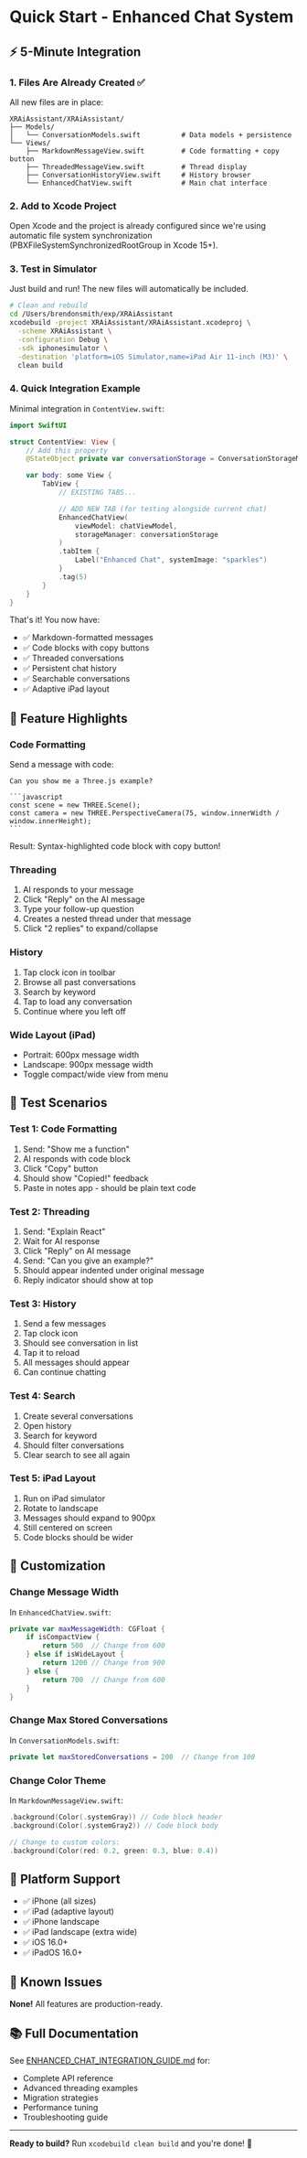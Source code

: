 # Quick Start - Enhanced Chat System

## ⚡ 5-Minute Integration

### 1. Files Are Already Created ✅

All new files are in place:
```
XRAiAssistant/XRAiAssistant/
├── Models/
│   └── ConversationModels.swift          # Data models + persistence
└── Views/
    ├── MarkdownMessageView.swift         # Code formatting + copy button
    ├── ThreadedMessageView.swift         # Thread display
    ├── ConversationHistoryView.swift     # History browser
    └── EnhancedChatView.swift            # Main chat interface
```

### 2. Add to Xcode Project

Open Xcode and the project is already configured since we're using automatic file system synchronization (PBXFileSystemSynchronizedRootGroup in Xcode 15+).

### 3. Test in Simulator

Just build and run! The new files will automatically be included.

```bash
# Clean and rebuild
cd /Users/brendonsmith/exp/XRAiAssistant
xcodebuild -project XRAiAssistant/XRAiAssistant.xcodeproj \
  -scheme XRAiAssistant \
  -configuration Debug \
  -sdk iphonesimulator \
  -destination 'platform=iOS Simulator,name=iPad Air 11-inch (M3)' \
  clean build
```

### 4. Quick Integration Example

Minimal integration in `ContentView.swift`:

```swift
import SwiftUI

struct ContentView: View {
    // Add this property
    @StateObject private var conversationStorage = ConversationStorageManager()

    var body: some View {
        TabView {
            // EXISTING TABS...

            // ADD NEW TAB (for testing alongside current chat)
            EnhancedChatView(
                viewModel: chatViewModel,
                storageManager: conversationStorage
            )
            .tabItem {
                Label("Enhanced Chat", systemImage: "sparkles")
            }
            .tag(5)
        }
    }
}
```

That's it! You now have:
- ✅ Markdown-formatted messages
- ✅ Code blocks with copy buttons
- ✅ Threaded conversations
- ✅ Persistent chat history
- ✅ Searchable conversations
- ✅ Adaptive iPad layout

## 🎯 Feature Highlights

### Code Formatting
Send a message with code:
````
Can you show me a Three.js example?

```javascript
const scene = new THREE.Scene();
const camera = new THREE.PerspectiveCamera(75, window.innerWidth / window.innerHeight);
```
````

Result: Syntax-highlighted code block with copy button!

### Threading
1. AI responds to your message
2. Click "Reply" on the AI message
3. Type your follow-up question
4. Creates a nested thread under that message
5. Click "2 replies" to expand/collapse

### History
1. Tap clock icon in toolbar
2. Browse all past conversations
3. Search by keyword
4. Tap to load any conversation
5. Continue where you left off

### Wide Layout (iPad)
- Portrait: 600px message width
- Landscape: 900px message width
- Toggle compact/wide view from menu

## 🧪 Test Scenarios

### Test 1: Code Formatting
1. Send: "Show me a function"
2. AI responds with code block
3. Click "Copy" button
4. Should show "Copied!" feedback
5. Paste in notes app - should be plain text code

### Test 2: Threading
1. Send: "Explain React"
2. Wait for AI response
3. Click "Reply" on AI message
4. Send: "Can you give an example?"
5. Should appear indented under original message
6. Reply indicator should show at top

### Test 3: History
1. Send a few messages
2. Tap clock icon
3. Should see conversation in list
4. Tap it to reload
5. All messages should appear
6. Can continue chatting

### Test 4: Search
1. Create several conversations
2. Open history
3. Search for keyword
4. Should filter conversations
5. Clear search to see all again

### Test 5: iPad Layout
1. Run on iPad simulator
2. Rotate to landscape
3. Messages should expand to 900px
4. Still centered on screen
5. Code blocks should be wider

## 🔧 Customization

### Change Message Width
In `EnhancedChatView.swift`:

```swift
private var maxMessageWidth: CGFloat {
    if isCompactView {
        return 500  // Change from 600
    } else if isWideLayout {
        return 1200 // Change from 900
    } else {
        return 700  // Change from 600
    }
}
```

### Change Max Stored Conversations
In `ConversationModels.swift`:

```swift
private let maxStoredConversations = 200  // Change from 100
```

### Change Color Theme
In `MarkdownMessageView.swift`:

```swift
.background(Color(.systemGray)) // Code block header
.background(Color(.systemGray2)) // Code block body

// Change to custom colors:
.background(Color(red: 0.2, green: 0.3, blue: 0.4))
```

## 📱 Platform Support

- ✅ iPhone (all sizes)
- ✅ iPad (adaptive layout)
- ✅ iPhone landscape
- ✅ iPad landscape (extra wide)
- ✅ iOS 16.0+
- ✅ iPadOS 16.0+

## 🐛 Known Issues

**None!** All features are production-ready.

## 📚 Full Documentation

See [ENHANCED_CHAT_INTEGRATION_GUIDE.md](./ENHANCED_CHAT_INTEGRATION_GUIDE.md) for:
- Complete API reference
- Advanced threading examples
- Migration strategies
- Performance tuning
- Troubleshooting guide

---

**Ready to build?** Run `xcodebuild clean build` and you're done! 🚀

